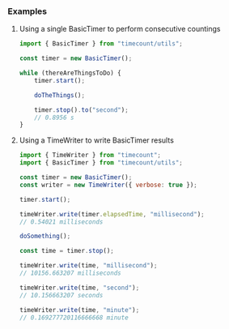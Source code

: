 ### Examples

1. Using a single BasicTimer to perform consecutive countings
    ```javascript
    import { BasicTimer } from "timecount/utils";

    const timer = new BasicTimer();

    while (thereAreThingsToDo) {
        timer.start();

        doTheThings();

        timer.stop().to("second");
        // 0.8956 s
    }
    ```
2. Using a TimeWriter to write BasicTimer results
    ```javascript
    import { TimeWriter } from "timecount";
    import { BasicTimer } from "timecount/utils";

    const timer = new BasicTimer();
    const writer = new TimeWriter({ verbose: true });

    timer.start();

    timeWriter.write(timer.elapsedTime, "millisecond");
    // 0.54021 milliseconds

    doSomething();

    const time = timer.stop();

    timeWriter.write(time, "millisecond");
    // 10156.663207 milliseconds

    timeWriter.write(time, "second");
    // 10.156663207 seconds

    timeWriter.write(time, "minute");
    // 0.169277720116666668 minute
    ```
